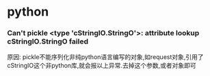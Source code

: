 # python

### Can't pickle <type 'cStringIO.StringO'>: attribute lookup cStringIO.StringO failed 
原因: pickle不能序列化非纯python语言编写的对象,如request对象,引用了cStringIO这个非python库,就会报以上异常.去掉这个参数,或者对象即可
